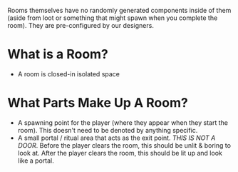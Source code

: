 Rooms themselves have no randomly generated components inside of them (aside from loot or something that might spawn when you complete the room). They are pre-configured by our designers.

# What is a Room?
- A room is closed-in isolated space

# What Parts Make Up A Room?
- A spawning point for the player (where they appear when they start the room). This doesn't need to be denoted by anything specific.
- A small portal / ritual area that acts as the exit point. *THIS IS NOT A DOOR*. Before the player clears the room, this should be unlit & boring to look at. After the player clears the room, this should be lit up and look like a portal.
